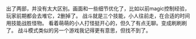 出了两部，并没有太大区别。画面和一些细节优化了，比如以前magic控制经验，玩家前期都会去堆它，2删掉了。
战斗就是三个技能，小人往前走，在合适的时间用技能战胜怪物。
看着萌萌的小人打怪挺开心的，但久了有点无聊。变成刷刷刷了。
战斗模式类似的另一个游戏我记得更有意思，但找不到了。